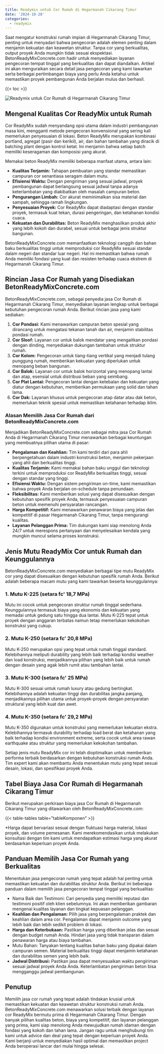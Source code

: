 ```yaml
---
title: Readymix untuk Cor Rumah di Hegarmanah Cikarang Timur
date: '2024-10-28'
categories:
  - readymix
---
```


Saat mengatur konstruksi rumah impian di Hegarmanah Cikarang Timur, penting untuk menyadari bahwa pengecoran adalah elemen penting dalam menjamin kekuatan dan keawetan struktur. Tanpa cor yang berkualitas, output proyek Anda mungkin tidak sesuai ekspektasi. BetonReadyMixConcrete.com hadir untuk menyediakan layanan pengecoran tempat tinggal yang berkualitas dan dapat diandalkan. Artikel ini akan menguraikan secara detail jasa pengecoran yang kami tawarkan serta berbagai pertimbangan biaya yang perlu Anda ketahui untuk memastikan proyek pembangunan Anda berjalan mulus dan berhasil.

{{< toc >}}

![Readymix untuk Cor Rumah di Hegarmanah Cikarang Timur](https://betoncor8.github.io/cor/harga-beton-readymix-concrete%20(13).png)

## Mengenal Kualitas Cor ReadyMix untuk Rumah

Cor ReadyMix sudah menyandang opsi utama dalam industri pembangunan masa kini, mengganti metode pengecoran konvensional yang sering kali memerlukan penyesuaian di lokasi. Beton ReadyMix merupakan kombinasi portland, agregat (pasir dan kerikil), air, dan bahan tambahan yang diracik di batching plant dengan kontrol ketat. Ini menjamin bahwa setiap batch memiliki keseragaman dan komposisi yang akurat.

Memakai beton ReadyMix memiliki beberapa manfaat utama, antara lain:

- **Kualitas Terjamin:** Tahapan pembuatan yang standar memastikan campuran cor senantiasa seragam dalam mutu.
- **Efisiensi Waktu:** Dengan pengiriman yang sesuai jadwal, proyek pembangunan dapat berlangsung sesuai jadwal tanpa adanya keterlambatan yang diakibatkan oleh masalah campuran beton.
- **Pengurangan Limbah:** Cor akurat meminimalkan sisa material dan sampah, sehingga ramah lingkungan.
- **Penyesuaian Proyek:** Cor ReadyMix dapat diadaptasi dengan standar proyek, termasuk kuat tekan, durasi pengeringan, dan ketahanan kondisi cuaca.
- **Kekuatan dan Durabilitas:** Beton ReadyMix menghasilkan produk akhir yang lebih kokoh dan durabel, sesuai untuk berbagai jenis struktur bangunan.

BetonReadyMixConcrete.com memanfaatkan teknologi canggih dan bahan baku berkualitas tinggi untuk memproduksi cor ReadyMix sesuai standar dalam negeri dan standar luar negeri. Hal ini memastikan bahwa rumah Anda memiliki fondasi yang kuat dan resisten terhadap cuaca ekstrem di Hegarmanah Cikarang Timur.

## Rincian Jasa Cor Rumah yang Disediakan BetonReadyMixConcrete.com

BetonReadyMixConcrete.com, sebagai penyedia jasa Cor Rumah di Hegarmanah Cikarang Timur, menyediakan layanan lengkap untuk berbagai kebutuhan pengecoran rumah Anda. Berikut rincian jasa yang kami sediakan:

1. **Cor Pondasi:** Kami menawarkan campuran beton spesial yang dirancang untuk mengatasi tekanan tanah dan air, menjamin stabilitas pondasi rumah.
2. **Cor Sloof:** Layanan cor untuk balok mendatar yang mengaitkan pondasi dengan dinding, menyediakan dukungan tambahan untuk struktur rumah.
3. **Cor Kolom:** Pengecoran untuk tiang-tiang vertikal yang menjadi tulang punggung rumah, memberikan kekuatan yang diperlukan untuk menopang beban bangunan.
4. **Cor Balok:** Layanan cor untuk balok horizontal yang menopang lantai dan atap, esensial untuk distribusi beban yang seimbang.
5. **Cor Plat Lantai:** Pengecoran lantai dengan ketebalan dan kekuatan yang diatur dengan kebutuhan, memberikan permukaan yang solid dan tahan lama.
6. **Cor Dak:** Layanan khusus untuk pengecoran atap datar atau dak beton, memerlukan teknik spesial untuk memastikan ketahanan terhadap iklim.

### Alasan Memilih Jasa Cor Rumah dari BetonReadyMixConcrete.com

Menjadikan BetonReadyMixConcrete.com sebagai mitra jasa Cor Rumah Anda di Hegarmanah Cikarang Timur menawarkan berbagai keuntungan yang membuatnya pilihan utama di pasar:

- **Pengalaman dan Keahlian:** Tim kami terdiri dari para ahli berpengetahuan dalam industri konstruksi beton, menjamin pekerjaan yang ahli dan berkualitas tinggi.
- **Kualitas Terjamin:** Kami memakai bahan baku unggul dan teknologi terkini untuk memproduksi cor ReadyMix berkualitas tinggi, sesuai dengan standar yang tinggi.
- **Efisiensi Waktu:** Dengan sistem pengiriman on-time, kami memastikan bahwa proyek Anda berjalan on-schedule tanpa penundaan.
- **Fleksibilitas:** Kami memberikan solusi yang dapat disesuaikan dengan kebutuhan spesifik proyek Anda, termasuk penyesuaian campuran beton untuk memenuhi persyaratan rancangan.
- **Harga Kompetitif:** Kami menawarkan penawaran biaya yang jelas dan kompetitif di pasar Hegarmanah Cikarang Timur, tanpa mengurangi kualitas.
- **Layanan Pelanggan Prima:** Tim dukungan kami siap menolong Anda 24/7 untuk merespons pertanyaan dan menyelesaikan kendala yang mungkin muncul selama proses konstruksi.

## Jenis Mutu ReadyMix Cor untuk Rumah dan Keunggulannya

BetonReadyMixConcrete.com menyediakan berbagai tipe mutu ReadyMix cor yang dapat disesuaikan dengan kebutuhan spesifik rumah Anda. Berikut adalah beberapa macam mutu yang kami tawarkan beserta keunggulannya:

### 1\. Mutu K-225 (setara fc' 18,7 MPa)

Mutu ini cocok untuk pengecoran struktur rumah tinggal sederhana. Keunggulannya termasuk biaya yang ekonomis dan kekuatan yang memadai untuk gedung satu hingga dua lantai. Mutu K-225 tepat untuk proyek dengan anggaran terbatas namun tetap memerlukan kekokohan konstruksi yang cukup.

### 2\. Mutu K-250 (setara fc' 20,8 MPa)

Mutu K-250 merupakan opsi yang tepat untuk rumah tinggal standard. Kelebihannya meliputi durability yang lebih baik terhadap kondisi weather dan load konstruksi, menjadikannya pilihan yang lebih baik untuk rumah dengan desain yang agak lebih rumit atau tambahan lantai.

### 3\. Mutu K-300 (setara fc' 25 MPa)

Mutu K-300 sesuai untuk rumah luxury atau gedung bertingkat. Kelebihannya adalah kekuatan tinggi dan durabilitas jangka panjang, menjadikannya pilihan utama untuk proyek-proyek dengan persyaratan struktural yang lebih kuat dan awet.

### 4\. Mutu K-350 (setara fc' 29,2 MPa)

Mutu K-350 digunakan untuk konstruksi yang memerlukan kekuatan ekstra. Kelebihannya termasuk durability terhadap load berat dan ketahanan yang baik terhadap kondisi environment extreme, serta cocok untuk area rawan earthquake atau struktur yang memerlukan kekokohan tambahan.

Setiap jenis mutu ReadyMix cor ini telah dioptimalkan untuk memberikan performa terbaik berdasarkan dengan kebutuhan konstruksi rumah Anda. Tim expert kami akan membantu Anda menentukan mutu yang tepat sesuai desain, lokasi, dan spesifikasi proyek Anda.

## Tabel Biaya Jasa Cor Rumah di Hegarmanah Cikarang Timur

Berikut merupakan perkiraan biaya jasa Cor Rumah di Hegarmanah Cikarang Timur yang ditawarkan oleh BetonReadyMixConcrete.com:

{{< table-tables table="tableKomponen" >}}

\*Harga dapat bervariasi sesuai dengan fluktuasi harga material, lokasi proyek, dan volume pemesanan. Kami merekomendasikan untuk melakukan konsultasi dengan tim kami untuk mendapatkan estimasi harga yang akurat berdasarkan keperluan proyek Anda.

## Panduan Memilih Jasa Cor Rumah yang Berkualitas

Menentukan jasa pengecoran rumah yang tepat adalah hal penting untuk memastikan kekuatan dan durabilitas struktur Anda. Berikut ini beberapa panduan dalam memilih jasa pengecoran tempat tinggal yang berkualitas:

- Nama Baik dan Testimoni: Cari penyedia yang memiliki reputasi dan testimoni positif oleh klien sebelumnya. Ini akan memberikan gambaran mengenai kualitas layanan dan tingkat kepuasan pelanggan.
- **Keahlian dan Pengalaman:** Pilih jasa yang berpengalaman praktek dan keahlian dalam area cor. Pengalaman dapat menjamin outcome yang lebih baik dan lebih sedikit problem di lokasi.
- **Harga dan Keterbukaan:** Pastikan harga yang diberikan jelas dan sesuai dengan budget rumah Anda. Hindari jasa yang tidak transparan dalam penawaran harga atau biaya tambahan.
- Mutu Bahan: Tanyakan tentang kualitas bahan baku yang dipakai dalam campuran semen. Material berkualitas tinggi dapat menjamin ketahanan dan durabilitas semen yang lebih baik.
- **Jadwal Distribusi:** Pastikan jasa dapat menyesuaikan waktu pengiriman sesuai jadwal proyek Anda Anda. Keterlambatan pengiriman beton bisa mengganggu jadwal pembangunan.

## Penutup

Memilih jasa cor rumah yang tepat adalah tindakan krusial untuk memastikan kekuatan dan keawetan struktur konstruksi rumah Anda. BetonReadyMixConcrete.com menawarkan solusi terbaik dengan layanan cor ReadyMix bermutu prima di Hegarmanah Cikarang Timur. Dengan banyak pilihan kualitas beton, biaya yang kompetitif, dan layanan pelanggan yang prima, kami siap menolong Anda mewujudkan rumah idaman dengan fondasi yang kokoh dan tahan lama. Jangan ragu untuk menghubungi tim kami untuk advice dan deal yang tepat dengan keperluan proyek Anda. Kami berjanji untuk menyediakan hasil optimal dan memastikan project Anda beroperasi lancar dari mulai hingga selesai.
